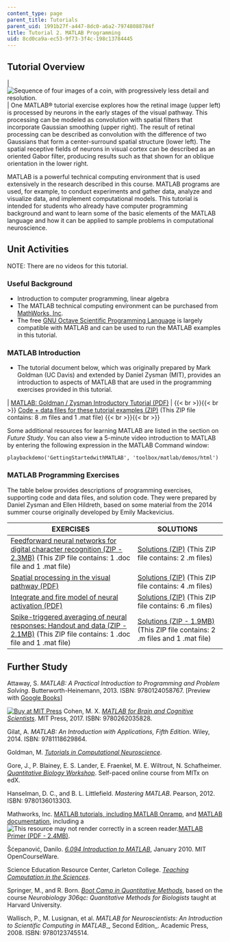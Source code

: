 ```yaml
---
content_type: page
parent_title: Tutorials
parent_uid: 1991b27f-a447-8dc0-a6a2-79748088784f
title: Tutorial 2. MATLAB Programming
uid: 8cd0ca9a-ec53-9f73-3f4c-198c13784445
---
```


Tutorial Overview
-----------------

| ![Sequence of four images of a coin, with progressively less detail and resolution.](/resources/res-9-003-brains-minds-and-machines-summer-course-summer-2015/tutorials/tutorial-2.-matlab-programming/tutor2.jpg) | One MATLAB® tutorial exercise explores how the retinal image (upper left) is processed by neurons in the early stages of the visual pathway. This processing can be modeled as convolution with spatial filters that incorporate Gaussian smoothing (upper right). The result of retinal processing can be described as convolution with the difference of two Gaussians that form a center-surround spatial structure (lower left). The spatial receptive fields of neurons in visual cortex can be described as an oriented Gabor filter, producing results such as that shown for an oblique orientation in the lower right. 

MATLAB is a powerful technical computing environment that is used extensively in the research described in this course. MATLAB programs are used, for example, to conduct experiments and gather data, analyze and visualize data, and implement computational models. This tutorial is intended for students who already have computer programming background and want to learn some of the basic elements of the MATLAB language and how it can be applied to sample problems in computational neuroscience.

Unit Activities
---------------

NOTE: There are no videos for this tutorial.

### Useful Background

*   Introduction to computer programming, linear algebra
*   The MATLAB technical computing environment can be purchased from [MathWorks, Inc](http://www.mathworks.com/).
*   The free [GNU Octave Scientific Programming Language](https://www.gnu.org/software/octave/) is largely compatible with MATLAB and can be used to run the MATLAB examples in this tutorial.

### MATLAB Introduction

*   The tutorial document below, which was originally prepared by Mark Goldman (UC Davis) and extended by Daniel Zysman (MIT), provides an introduction to aspects of MATLAB that are used in the programming exercises provided in this tutorial.

| [MATLAB: Goldman / Zysman Introductory Tutorial (PDF)](/resources/res-9-003-brains-minds-and-machines-summer-course-summer-2015/tutorials/tutorial-2.-matlab-programming/MITRES_9_003SUM15_tut2.pdf) |  {{< br >}}{{< br >}} [Code + data files for these tutorial examples (ZIP)](/resources/res-9-003-brains-minds-and-machines-summer-course-summer-2015/tutorials/tutorial-2.-matlab-programming/MATLAB_code.zip) (This ZIP file contains: 8 .m files and 1 .mat file) {{< br >}}{{< br >}}  

Some additional resources for learning MATLAB are listed in the section on _Future Study_. You can also view a 5-minute video introduction to MATLAB by entering the following expression in the MATLAB Command window:

`playbackdemo('GettingStartedwithMATLAB', 'toolbox/matlab/demos/html')`

### MATLAB Programming Exercises

The table below provides descriptions of programming exercises, supporting code and data files, and solution code. They were prepared by Daniel Zysman and Ellen Hildreth, based on some material from the 2014 summer course originally developed by Emily Mackevicius.

| EXERCISES | SOLUTIONS  |
| --- | --- |
| [Feedforward neural networks for digital character recognition (ZIP - 2.3MB)](/resources/res-9-003-brains-minds-and-machines-summer-course-summer-2015/tutorials/tutorial-2.-matlab-programming/FF_MNIST.zip) (This ZIP file contains: 1 .doc file and 1 .mat file) | [Solutions (ZIP)](/resources/res-9-003-brains-minds-and-machines-summer-course-summer-2015/tutorials/tutorial-2.-matlab-programming/FF_MNIST_sol.zip) (This ZIP file contains: 2 .m files) |
| [Spatial processing in the visual pathway (PDF)](/resources/res-9-003-brains-minds-and-machines-summer-course-summer-2015/tutorials/tutorial-2.-matlab-programming/MITRES_9_003SUM15_imageproc.pdf) | [Solutions (ZIP)](/resources/res-9-003-brains-minds-and-machines-summer-course-summer-2015/tutorials/tutorial-2.-matlab-programming/imageproc_sol.zip) (This ZIP file contains: 4 .m files) |
| [Integrate and fire model of neural activation (PDF)](/resources/res-9-003-brains-minds-and-machines-summer-course-summer-2015/tutorials/tutorial-2.-matlab-programming/MITRES_9_003SUM15_fire.pdf) | [Solutions (ZIP)](/resources/res-9-003-brains-minds-and-machines-summer-course-summer-2015/tutorials/tutorial-2.-matlab-programming/integrate_fire_sol.zip) (This ZIP file contains: 6 .m files) |
| [Spike-triggered averaging of neural responses: Handout and data (ZIP - 2.1MB)](/resources/res-9-003-brains-minds-and-machines-summer-course-summer-2015/tutorials/tutorial-2.-matlab-programming/spike_avg.zip) (This ZIP file contains: 1 .doc file and 1 .mat file) | [Solutions (ZIP - 1.9MB)](/resources/res-9-003-brains-minds-and-machines-summer-course-summer-2015/tutorials/tutorial-2.-matlab-programming/spike_avg_sol.zip) (This ZIP file contains: 2 .m files and 1 .mat file) 

Further Study
-------------

Attaway, S. _MATLAB: A Practical Introduction to Programming and Problem Solving_. Butterworth-Heinemann, 2013. ISBN: 9780124058767. \[Preview with [Google Books](http://books.google.com/books?id=eqldp6labvwC&pg=PAfrontcover)\]

[![Buy at MIT Press](/images/mp_logo.gif)](https://mitpress.mit.edu/9780262035828) Cohen, M. X. _[MATLAB for Brain and Cognitive Scientists](https://mitpress.mit.edu/9780262035828)_. MIT Press, 2017. ISBN: 9780262035828.

Gilat, A. _MATLAB: An Introduction with Applications, Fifth Edition_. Wiley, 2014. ISBN: 9781118629864.

Goldman, M. _[Tutorials in Computational Neuroscience](http://neuroscience.ucdavis.edu/goldman/Tutorials.html)_.

Gore, J., P. Blainey, E. S. Lander, E. Fraenkel, M. E. Wiltrout, N. Schafheimer. [_Quantitative Biology Workshop_](https://www.edx.org/course/quantitative-biology-workshop-mitx-7-qbwx-3). Self-paced online course from MITx on edX.

Hanselman, D. C., and B. L. Littlefield. _Mastering MATLAB_. Pearson, 2012. ISBN: 9780136013303.

Mathworks, Inc. [MATLAB tutorials, including MATLAB Onramp](http://www.mathworks.com/academia/student_center/tutorials/mltutorial_launchpad.html), and [MATLAB documentation](http://www.mathworks.com/help/matlab/), including a ![This resource may not render correctly in a screen reader.](/images/inacessible.gif)[MATLAB Primer (PDF - 2.4MB)](http://web.mit.edu/6.777/www/downloads/primer.pdf).

Šćepanović, Danilo. [_6.094 Introduction to MATLAB_](/courses/6-057-introduction-to-matlab-january-iap-2019), January 2010. MIT OpenCourseWare.

Science Education Resource Center, Carleton College. _[Teaching Computation in the Sciences](https://serc.carleton.edu/teaching_computation/index.html)_.

Springer, M., and R. Born. [_Boot Camp in Quantitative Methods_](http://springerlab.org/qmbc/index.php), based on the course _Neurobiology 306qc: Quantitative Methods for Biologists_ taught at Harvard University.

Wallisch, P., M. Lusignan, et al. _MATLAB for Neuroscientists: An Introduction to Scientific Computing in MATLAB__, Second Edition_. Academic Press, 2008. ISBN: 9780123745514.